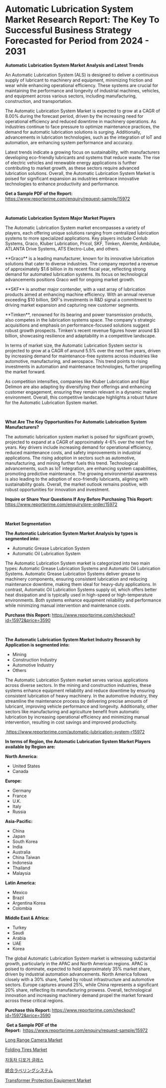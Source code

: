 <p><h1>Automatic Lubrication System Market Research Report: The Key To Successful Business Strategy Forecasted for Period from 2024 - 2031</h1></p><p><strong>Automatic Lubrication System Market Analysis and Latest Trends</strong></p>
<p><p>An Automatic Lubrication System (ALS) is designed to deliver a continuous supply of lubricant to machinery and equipment, minimizing friction and wear while enhancing operational efficiency. These systems are crucial for maintaining the performance and longevity of industrial machines, vehicles, and equipment across various sectors, including manufacturing, construction, and transportation.</p><p>The Automatic Lubrication System Market is expected to grow at a CAGR of 8.00% during the forecast period, driven by the increasing need for operational efficiency and reduced downtime in machinery operations. As industries continue to face pressure to optimize maintenance practices, the demand for automatic lubrication solutions is surging. Additionally, advancements in lubrication technologies, such as the integration of IoT and automation, are enhancing system performance and accuracy.</p><p>Latest trends indicate a growing focus on sustainability, with manufacturers developing eco-friendly lubricants and systems that reduce waste. The rise of electric vehicles and renewable energy applications is further contributing to market growth, as these sectors require advanced lubrication solutions. Overall, the Automatic Lubrication System Market is poised for significant expansion as industries embrace innovative technologies to enhance productivity and performance.</p></p>
<p><strong>Get a Sample PDF of the Report:&nbsp;</strong> <a href="https://www.reportprime.com/enquiry/request-sample/15972">https://www.reportprime.com/enquiry/request-sample/15972</a></p>
<p>&nbsp;</p>
<p><strong>Automatic Lubrication System Major Market Players</strong></p>
<p><p>The Automatic Lubrication System market encompasses a variety of players, each offering unique solutions ranging from centralized lubrication systems to more specialized applications. Key players include Cenlub Systems, Graco, Kluber Lubrication, Pricol, SKF, Timken, Alemite, Ambilube, ATLANTA Drive Systems, ATS Electro-Lube, and others.</p><p>**Graco** is a leading manufacturer, known for its innovative lubrication solutions that cater to diverse industries. The company reported a revenue of approximately $1.6 billion in its recent fiscal year, reflecting strong demand for automated lubrication systems. Its focus on technological advancements positions Graco well for ongoing market growth.</p><p>**SKF** is another major contender, with a vast array of lubrication products aimed at enhancing machine efficiency. With an annual revenue exceeding $10 billion, SKF's investments in R&D signal a commitment to driving market expansion and capturing new customer segments.</p><p>**Timken**, renowned for its bearing and power transmission products, also competes in the lubrication systems space. The company's strategic acquisitions and emphasis on performance-focused solutions suggest robust growth prospects. Timken's recent revenue figures hover around $3 billion, showcasing resilience and adaptability in a competitive landscape.</p><p>In terms of market size, the Automatic Lubrication System sector is projected to grow at a CAGR of around 5.5% over the next five years, driven by increasing demand for maintenance-free systems across industries like automotive, manufacturing, and aerospace. This trend points to rising investments in automation and maintenance technologies, further propelling the market forward.</p><p>As competition intensifies, companies like Kluber Lubrication and Bijur Delimon are also adapting by diversifying their offerings and enhancing customer engagement, ensuring they remain relevant in a dynamic market environment. Overall, this competitive landscape highlights a robust future for the Automatic Lubrication System market.</p></p>
<p>&nbsp;</p>
<p><strong>What Are The Key Opportunities For Automatic Lubrication System Manufacturers?</strong></p>
<p><p>The automatic lubrication system market is poised for significant growth, projected to expand at a CAGR of approximately 4-6% over the next five years. Key drivers include increasing demand for operational efficiency, reduced maintenance costs, and safety improvements in industrial applications. The rising adoption in sectors such as automotive, manufacturing, and mining further fuels this trend. Technological advancements, such as IoT integration, are enhancing system capabilities, promoting predictive maintenance. The growing environmental awareness is also leading to the adoption of eco-friendly lubricants, aligning with sustainability goals. Overall, the market outlook remains positive, with robust opportunities for innovation and investment.</p></p>
<p><strong>Inquire or Share Your Questions If Any Before Purchasing This Report:</strong> <a href="https://www.reportprime.com/enquiry/pre-order/15972">https://www.reportprime.com/enquiry/pre-order/15972</a></p>
<p>&nbsp;</p>
<p><strong>Market Segmentation</strong></p>
<p><strong>The Automatic Lubrication System Market Analysis by types is segmented into:</strong></p>
<p><ul><li>Automatic Grease Lubrication System</li><li>Automatic Oil Lubrication System</li></ul></p>
<p><p>The Automatic Lubrication System market is categorized into two main types: Automatic Grease Lubrication Systems and Automatic Oil Lubrication Systems. Automatic Grease Lubrication Systems deliver grease to machinery components, ensuring consistent lubrication and reducing maintenance downtime, making them ideal for heavy-duty applications. In contrast, Automatic Oil Lubrication Systems supply oil, which offers better heat dissipation and is typically used in high-speed or high-temperature environments. Both systems enhance equipment reliability and performance while minimizing manual intervention and maintenance costs.</p></p>
<p><strong>Purchase this Report:&nbsp;</strong><a href="https://www.reportprime.com/checkout?id=15972&price=3590">https://www.reportprime.com/checkout?id=15972&price=3590</a></p>
<p>&nbsp;</p>
<p><strong>The Automatic Lubrication System Market Industry Research by Application is segmented into:</strong></p>
<p><ul><li>Mining</li><li>Construction Industry</li><li>Automotive Industry</li><li>Others</li></ul></p>
<p><p>The Automatic Lubrication System market serves various applications across diverse sectors. In the mining and construction industries, these systems enhance equipment reliability and reduce downtime by ensuring consistent lubrication of heavy machinery. In the automotive industry, they streamline the maintenance process by delivering precise amounts of lubricant, improving vehicle performance and longevity. Additionally, other sectors like manufacturing and agriculture benefit from automatic lubrication by increasing operational efficiency and minimizing manual intervention, resulting in cost savings and improved productivity.</p></p>
<p><a href="https://www.reportprime.com/automatic-lubrication-system-r15972">&nbsp;https://www.reportprime.com/automatic-lubrication-system-r15972</a></p>
<p><strong>In terms of Region, the Automatic Lubrication System Market Players available by Region are:</strong></p>
<p>
    <p> <strong> North America: </strong>
        <ul>
            <li>United States</li>
            <li>Canada</li>
        </ul>
        </p> 
    <p> <strong> Europe: </strong>
        <ul>
            <li>Germany</li>
            <li>France</li>
            <li>U.K.</li>
            <li>Italy</li>
            <li>Russia</li>
        </ul>
        </p> 
    <p> <strong> Asia-Pacific: </strong>
        <ul>
            <li>China</li>
            <li>Japan</li>
            <li>South Korea</li>
            <li>India</li>
            <li>Australia</li>
            <li>China Taiwan</li>
            <li>Indonesia</li>
            <li>Thailand</li>
            <li>Malaysia</li>
        </ul>
        </p> 
    <p> <strong> Latin America: </strong>
        <ul>
            <li>Mexico</li>
            <li>Brazil</li>
            <li>Argentina Korea</li>
            <li>Colombia</li>
        </ul>
        </p> 
    <p> <strong> Middle East & Africa: </strong>
        <ul>
            <li>Turkey</li>
            <li>Saudi</li>
            <li>Arabia</li>
            <li>UAE</li>
            <li>Korea</li>
        </ul>
    </p>
    </p>
<p><p>The global Automatic Lubrication System market is witnessing substantial growth, particularly in the APAC and North American regions. APAC is poised to dominate, expected to hold approximately 35% market share, driven by industrial automation advancements. North America follows closely with a 30% share, fueled by robust infrastructure and automotive sectors. Europe captures around 25%, while China represents a significant 20% share, reflecting its manufacturing prowess. Overall, technological innovation and increasing machinery demand propel the market forward across these critical regions.</p></p>
<p><strong>Purchase this Report: </strong><a href="https://www.reportprime.com/checkout?id=15972&price=3590">https://www.reportprime.com/checkout?id=15972&price=3590</a></p>
<p>&nbsp;<strong>Get a Sample PDF of the Report:&nbsp;&nbsp;</strong><a href="https://www.reportprime.com/enquiry/request-sample/15972">https://www.reportprime.com/enquiry/request-sample/15972</a></p>
<p><strong></strong></p>
<p><p><a href="https://www.linkedin.com/pulse/long-range-camera-market-trends-regional-insights-forecasted-htllf?trackingId=j2rc857bQyCyNjbkh2AVEg%3D%3D">Long Range Camera Market</a></p><p><a href="https://issuu.com/reportprime-2/docs/folding-tires-market-size-2030.pptx_bbe1688a859098">Folding Tires Market</a></p><p><a href="https://medium.com/@daniedoyle89/automotive-defogger-glass-market-%EC%9D%98-%EA%B8%80%EB%A1%9C%EB%B2%8C-%EC%8B%9C%EC%9E%A5-%EA%B0%9C%EC%9A%94%EB%8A%94-%EC%A0%84-%EC%84%B8%EA%B3%84-%EB%B0%8F-%EC%A3%BC%EC%9A%94-%EC%8B%9C%EC%9E%A5%EC%9D%98-%EC%82%B0%EC%97%85%EC%97%90-%EC%98%81%ED%96%A5%EC%9D%84-%EB%AF%B8%EC%B9%98%EB%8A%94-%EC%A3%BC%EC%9A%94-%ED%8A%B8%EB%A0%8C%EB%93%9C%EC%97%90-%EB%8C%80%ED%95%9C-%EB%8F%85%ED%8A%B9%ED%95%9C-%EA%B4%80%EC%A0%90%EC%9D%84-%EC%A0%9C%EA%B3%B5%ED%95%A9%EB%8B%88%EB%8B%A4-f2d664197968">자동차 디포거 글래스</a></p><p><a href="https://medium.com/@taniawisozk/%E3%82%B0%E3%83%AD%E3%83%BC%E3%83%90%E3%83%AB%E7%B5%B1%E5%90%88%E3%83%A9%E3%83%99%E3%83%AA%E3%83%B3%E3%82%B0%E3%82%B7%E3%82%B9%E3%83%86%E3%83%A0%E5%B8%82%E5%A0%B4%E3%81%AE%E5%B8%82%E5%A0%B4%E5%8B%95%E5%90%91%E3%81%A8%E5%B0%86%E6%9D%A5%E3%81%AE%E3%83%88%E3%83%AC%E3%83%B3%E3%83%89%E3%81%AF-2024%E5%B9%B4%E3%81%8B%E3%82%892031%E5%B9%B4%E3%81%BE%E3%81%A7%E3%81%AE%E6%9C%9F%E9%96%93%E3%81%AB%E4%BA%88%E6%B8%AC%E3%81%95%E3%82%8C%E3%81%A6%E3%81%84%E3%81%BE%E3%81%99-937c2ff8ffed?postPublishedType=initial">統合ラベリングシステム</a></p><p><a href="https://www.linkedin.com/pulse/transformer-protection-equipment-market-research-report-63nze?trackingId=uFwTPfeUTCe1JDei47UWow%3D%3D">Transformer Protection Equipment Market</a></p></p>